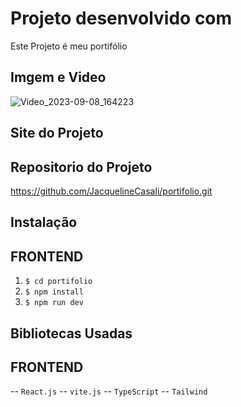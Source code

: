 # Projeto desenvolvido com

Este Projeto é meu portifólio

## Imgem e Video

![Video_2023-09-08_164223](./Video_2023-09-08_164223.gif)
## Site do Projeto



## Repositorio do Projeto

https://github.com/JacquelineCasali/portifolio.git

## Instalação

## FRONTEND

1. `$ cd portifolio`
2. `$ npm install`
3. `$ npm run dev`

## Bibliotecas Usadas

## FRONTEND

-- `React.js`
-- `vite.js`
-- `TypeScript`
-- `Tailwind`



